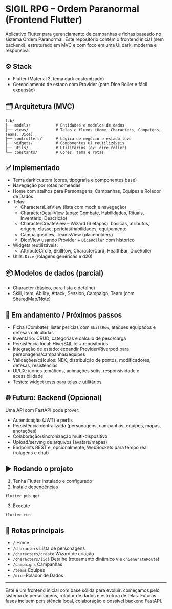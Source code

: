# SIGIL RPG – Ordem Paranormal (Frontend Flutter)

Aplicativo Flutter para gerenciamento de campanhas e fichas baseado no sistema Ordem Paranormal. Este repositório contém o frontend inicial (sem backend), estruturado em MVC e com foco em uma UI dark, moderna e responsiva.

## ⚙️ Stack
- Flutter (Material 3, tema dark customizado)
- Gerenciamento de estado com Provider (para Dice Roller e fácil expansão)

## 🗂️ Arquitetura (MVC)
```
lib/
├── models/           # Entidades e modelos de dados
├── views/            # Telas e fluxos (Home, Characters, Campaigns, Teams, Dice)
├── controllers/      # Lógica de negócio e estado leve
├── widgets/          # Componentes UI reutilizáveis
├── utils/            # Utilitários (ex: dice roller)
└── constants/        # Cores, tema e rotas
```

## ✅ Implementado
- Tema dark custom (cores, tipografia e componentes base)
- Navegação por rotas nomeadas
- Home com atalhos para Personagens, Campanhas, Equipes e Rolador de Dados
- Telas:
  - CharactersListView (lista com mock e navegação)
  - CharacterDetailView (abas: Combate, Habilidades, Rituais, Inventário, Descrição)
  - CharacterCreateView – Wizard (6 etapas): básicas, atributos, origem, classe, perícias/habilidades, equipamento
  - CampaignsView, TeamsView (placeholders)
  - DiceView usando Provider + `DiceRoller` com histórico
- Widgets reutilizáveis:
  - AttributeCircle, SkillRow, CharacterCard, HealthBar, DiceRoller
- Utils: `Dice` (rolagens genéricas e d20)

## 📦 Modelos de dados (parcial)
- Character (básico, para lista e detalhe)
- Skill, Item, Ability, Attack, Session, Campaign, Team (com SharedMap/Note)

## 🚧 Em andamento / Próximos passos
- Ficha (Combate): listar perícias com `SkillRow`, ataques equipados e defesas calculadas
- Inventário: CRUD, categorias e cálculo de peso/carga
- Persistência local: Hive/SQLite + repositórios
- Integração de estado: expandir Provider/Riverpod para personagens/campanhas/equipes
- Validações/cálculos: NEX, distribuição de pontos, modificadores, defesas, resistências
- UI/UX: ícones temáticos, animações sutis, responsividade e acessibilidade
- Testes: widget tests para telas e utilitários

## 🌐 Futuro: Backend (Opcional)
Uma API com FastAPI pode prover:
- Autenticação (JWT) e perfis
- Persistência centralizada (personagens, campanhas, equipes, mapas, anotações)
- Colaboração/sincronização multi-dispositivo
- Upload/serving de arquivos (avatars/mapas)
- Endpoints REST e, opcionalmente, WebSockets para tempo real (rolagens e chat)

## ▶️ Rodando o projeto
1) Tenha Flutter instalado e configurado
2) Instale dependências
```
flutter pub get
```
3) Execute
```
flutter run
```

## 📁 Rotas principais
- `/` Home
- `/characters` Lista de personagens
- `/characters/create` Wizard de criação
- `/characters/{id}` Detalhe (roteamento dinâmico via `onGenerateRoute`)
- `/campaigns` Campanhas
- `/teams` Equipes
- `/dice` Rolador de Dados

---

Este é um frontend inicial com base sólida para evoluir: começamos pelo sistema de personagens, rolador de dados e estrutura de telas. Futuras fases incluem persistência local, colaboração e possível backend FastAPI.
